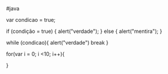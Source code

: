 #java

var condicao = true;

if (condição = true) {
  alert("verdade");
} else {
  alert("mentira");
}


while (condicao){
  alert("verdade")
  break
}


for(var i = 0; i <10; i++){
  
}
